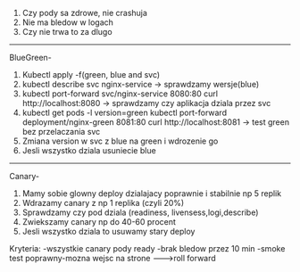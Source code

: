 1. Czy pody sa zdrowe, nie crashuja
2. Nie ma bledow w logach
3. Czy nie trwa to za dlugo
---
BlueGreen-
1. Kubectl apply -f(green, blue and svc)
2. kubectl describe svc nginx-service -> sprawdzamy wersje(blue)
3. kubectl port-forward svc/nginx-service 8080:80
curl http://localhost:8080 -> sprawdzamy czy aplikacja dziala przez svc
4. kubectl get pods -l version=green
kubectl port-forward deployment/nginx-green 8081:80
curl http://localhost:8081 -> test green bez przelaczania svc
5. Zmiana version w svc z blue na green i wdrozenie go
6. Jesli wszystko dziala usuniecie blue
---
Canary-
1. Mamy sobie glowny deploy dzialajacy poprawnie i stabilnie np 5 replik
2. Wdrazamy canary z np 1 replika (czyli 20%)
3. Sprawdzamy czy pod dziala (readiness, livensess,logi,describe)
4. Zwiekszamy canary np do 40-60 procent
5. Jesli wszystko dziala to usuwamy stary deploy

Kryteria: 
-wszystkie canary pody ready
-brak bledow przez 10 min 
-smoke test poprawny-mozna wejsc na strone --->roll forward

